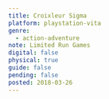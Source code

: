 ```yaml
---
title: Croixleur Sigma
platform: playstation-vita
genre:
  - action-adventure
note: Limited Run Games
digital: false
physical: true
guide: false
pending: false
posted: 2018-03-26
---
```

